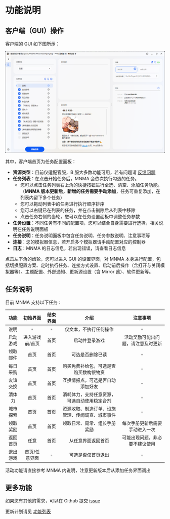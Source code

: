 # 功能说明

## 客户端（GUI）操作

客户端的 GUI 如下图所示：

![图片加载中，请稍等...](./images/gui.png)

其中，客户端首页为任务配置面板：

- **资源类型**：目前仅适配官服，B 服大多数功能可用，若有问题请 [反馈问题](../users/errors.md#反馈问题)
- **任务列表**：在点击开始任务后，MNMA 会依次执行勾选的任务。
  - 您可以点击任务列表右上角的快捷按钮进行全选、清空、添加任务功能。（**MNMA 版本更新后，新增的任务需要手动添加**，任务可重复添加，在列表内留下多个任务）
  - 您可以拖动列表中的任务进行执行顺序排序
  - 您可以右键已在列表的任务，并在点击删除后从列表中移除
  - 点击任务右侧的齿轮，您可以在任务设置面板中调整任务参数
- **任务设置**：不同任务有不同的配置项，您可以结合自身需要进行选择，相关说明在任务说明面板
- **任务说明**：任务说明面板中包含任务说明、任务参数说明、注意事项等
- **连接**：您的模拟器信息，若开启多个模拟器请手动配置对应的控制器
- **日志**：MNMA 的日志信息，若出现错误，请查看日志信息

点击左下角的齿轮，您可以进入 GUI 的设置界面，对 MNMA 本身进行配置，包括切换配置方案、定时执行任务、连接方式设置、启动前后操作（含打开与关闭模拟器等）、主题配置、外部通知、更新源设置（含 Mirror 酱）、软件更新等。

## 任务说明

目前 MNMA 支持以下任务：

|   功能   |    初始界面     | 结束界面 |                       介绍                       |              注意事项              |
| :------: | :-------------: | :------: | :----------------------------------------------: | :--------------------------------: |
|   说明   |        -        |    -     |              仅文本，不执行任何操作              |                 -                  |
| 启动游戏 | 进入游戏前/首页 |   首页   |                  启动并登录游戏                  | 活动奖励可能出问题，请注意及时更新 |
| 领取邮件 |      首页       |   首页   |                 可选是否删除已读                 |                 -                  |
| 每日采购 |      首页       |   首页   |      购买免费补给包，可选是否购买数构银物资      |                 -                  |
| 友谊交换 |      首页       |   首页   |         互换情报点，可选是否自动添加好友         |                 -                  |
|  清体力  |      首页       |   首页   |   消耗体力，支持任意资源，可选自动使用稳定合剂   |                 -                  |
| 城市探索 |      首页       |   首页   | 资源收取、制造订单、设施管理、传闻调查、城市事件 |                 -                  |
| 领取奖励 |      首页       |   首页   |           领取日常、周常、组长手册奖励           |   每次手册更新后需要手动进入一次   |
| 返回首页 |      任意       |   首页   |                从任意界面返回首页                |   可能出现问题，非必要不建议使用   |
| 退出游戏 |  首页/任意界面  |    -     |                可选是否仅首页退出                |                 -                  |

活动功能请直接参考 MNMA 内说明，注意更新版本后从添加任务界面调出

## 更多功能

如果您有其他的需求，可以在 Github 提交 [issue](https://github.com/kqcoxn/MaaNewMoonAccompanying/issues?q=is%3Aissue)

更新计划请见 [功能列表](https://github.com/kqcoxn/MaaNewMoonAccompanying?tab=readme-ov-file#%E5%8A%9F%E8%83%BD%E5%88%97%E8%A1%A8)
